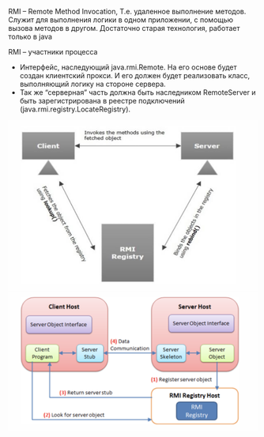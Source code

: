 RMI – Remote Method Invocation, Т.е. удаленное выполнение методов. 
Служит для выполнения логики в одном приложении, с помощью вызова методов в другом.
Достаточно старая технология, работает только в java

RMI – участники процесса
- Интерфейс, наследующий java.rmi.Remote. На его основе будет создан клиентский прокси. И его должен будет реализовать класс, выполняющий логику на стороне сервера.
- Так же “серверная” часть должна быть наследником RemoteServer и быть зарегистрирована в реестре подключений (java.rmi.registry.LocateRegistry).


<img src="img/scheme_1.png" style="width: 600px;">

<img src="img/scheme_2.png" style="width: 600px;">
